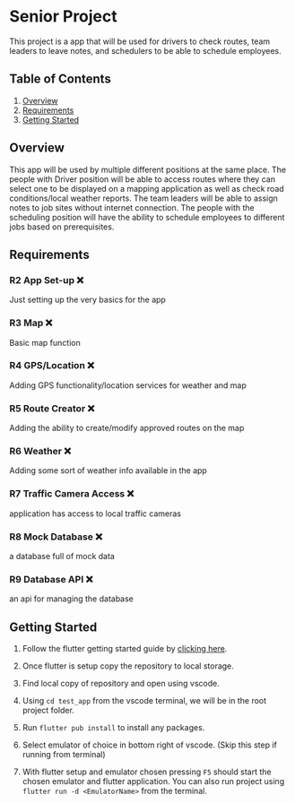 # Senior Project

This project is a app that will be used for drivers to check routes, team leaders to leave notes, and schedulers to be able to schedule employees.

## Table of Contents

1. [Overview](#overview)
2. [Requirements](#features)
3. [Getting Started](#getting-started)

## Overview

This app will be used by multiple different positions at the same place. The people with Driver position will be able to access routes where they can select one to be displayed on a mapping application as well as check road conditions/local weather reports. The team leaders will be able to assign notes to job sites without internet connection. The people with the scheduling position will have the ability to schedule employees to different jobs based on prerequisites.  

## Requirements

### R2	App Set-up	❌
Just setting up the very basics for the app
### R3	Map	❌
Basic map function
### R4	GPS/Location	❌
Adding GPS functionality/location services for weather and map
### R5	Route Creator	❌
Adding the ability to create/modify approved routes on the map
### R6	Weather	❌
Adding some sort of weather info available in the app
### R7	Traffic Camera Access	❌
application has access to local traffic cameras
### R8	Mock Database	❌
a database full of mock data
### R9	Database API	❌
an api for managing the database

## Getting Started

1. Follow the flutter getting started guide by [clicking here](https://docs.flutter.dev/get-started/install).

2. Once flutter is setup copy the repository to local storage.

3. Find local copy of repository and open using vscode.

4. Using `cd test_app` from the vscode terminal, we will be in the root project folder.

5. Run `flutter pub install` to install any packages.

6. Select emulator of choice in bottom right of vscode. (Skip this step if running from terminal)

7. With flutter setup and emulator chosen pressing `F5` should start the chosen emulator and flutter application. You can also run project using `flutter run -d <EmulatorName>` from the terminal.


